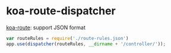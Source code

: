 # koa-route-dispatcher

 [koa-route](https://github.com/koajs/route): support JSON format

```js
var routeRules = require('./route-rules.json')
app.use(dispatcher(routeRules, __dirname + '/controller/'));
```
